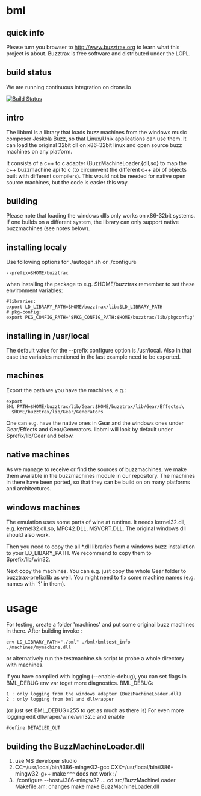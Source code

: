 # bml

## quick info
Please turn you browser to http://www.buzztrax.org to learn what this project
is about. Buzztrax is free software and distributed under the LGPL.

## build status
We are running continuous integration on drone.io

[![Build Status](https://drone.io/github.com/Buzztrax/bml/status.png)](https://drone.io/github.com/Buzztrax/bml/latest)

## intro
The libbml is a library that loads buzz machines from the windows music composer
Jeskola Buzz, so that Linux/Unix applications can use them.
It can load the original 32bit dll on x86-32bit linux and open source buzz machines
on any platform.

It consists of a c++ to c adapter (BuzzMachineLoader.{dll,so} to map the c++ 
buzzmachine api to c (to circumvent the different c++ abi of objects built with
different compilers). This would not be needed for native open source machines, but
the code is easier this way.

## building
Please note that loading the windows dlls only works on x86-32bit systems.
If one builds on a different system, the library can only support native
buzzmachines (see notes below).

## installing localy
Use following options for ./autogen.sh or ./configure

    --prefix=$HOME/buzztrax

when installing the package to e.g. $HOME/buzztrax remember to set these
environment variables:

    #libraries:
    export LD_LIBRARY_PATH=$HOME/buzztrax/lib:$LD_LIBRARY_PATH
    # pkg-config:
    export PKG_CONFIG_PATH="$PKG_CONFIG_PATH:$HOME/buzztrax/lib/pkgconfig"

## installing in /usr/local
The default value for the --prefix configure option is /usr/local. Also in that
case the variables mentioned in the last example need to be exported.

## machines
Export the path we you have the machines, e.g.:

    export BML_PATH=$HOME/buzztrax/lib/Gear:$HOME/buzztrax/lib/Gear/Effects:\
      $HOME/buzztrax/lib/Gear/Generators

One can e.g. have the native ones in Gear and the windows ones under
Gear/Effects and Gear/Generators. libbml will look by default under
$prefix/lib/Gear and below.

## native machines
As we manage to receive or find the sources of buzzmachines, we make them
available in the buzzmachines module in our repository. The machines in there
have been ported, so that they can be build on on many platforms and
architectures.

## windows machines
The emulation uses some parts of wine at runtime. It needs kernel32.dll, e.g.
kernel32.dll.so, MFC42.DLL, MSVCRT.DLL.
The original windows dll should also work.

Then you need to copy the all *.dll libraries from a windows buzz installation
to your LD_LIBARY_PATH. We recommend to copy them to $prefix/lib/win32.

Next copy the machines. You can e.g. just copy the whole Gear folder to
buzztrax-prefix/lib as well.
You might need to fix some machine names (e.g. names with '?' in them).

# usage
For testing, create a folder 'machines' and put some original buzz machines
in there. After building invoke :

    env LD_LIBRARY_PATH="./bml" ./bml/bmltest_info ./machines/mymachine.dll

or alternatively run the testmachine.sh script to probe a whole directory with
machines.

If you have compiled with logging (--enable-debug), you can set flags in 
BML_DEBUG env var toget more diagnostics. BML_DEBUG:

    1 : only logging from the windows adapter (BuzzMachineLoader.dll)
    2 : only logging from bml and dllwrapper

(or just set BML_DEBUG=255 to get as much as there is)
For even more logging edit dllwraper/wine/win32.c and enable

    #define DETAILED_OUT

## building the BuzzMachineLoader.dll
1. use MS developer studio
2. CC=/usr/local/bin/i386-mingw32-gcc CXX=/usr/local/bin/i386-mingw32-g++ make
   ^^^ does not work :/
3. ./configure --host=i386-mingw32 ... 
  cd src/BuzzMachineLoader
  Makefile.am: changes
  make
  make BuzzMachineLoader.dll

